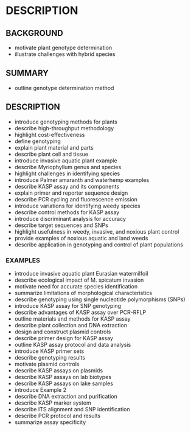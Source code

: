 # DESCRIPTION

## BACKGROUND

- motivate plant genotype determination
- illustrate challenges with hybrid species

## SUMMARY

- outline genotype determination method

## DESCRIPTION

- introduce genotyping methods for plants
- describe high-throughput methodology
- highlight cost-effectiveness
- define genotyping
- explain plant material and parts
- describe plant cell and tissue
- introduce invasive aquatic plant example
- describe Myriophyllum genus and species
- highlight challenges in identifying species
- introduce Palmer amaranth and waterhemp examples
- describe KASP assay and its components
- explain primer and reporter sequence design
- describe PCR cycling and fluorescence emission
- introduce variations for identifying weedy species
- describe control methods for KASP assay
- introduce discriminant analysis for accuracy
- describe target sequences and SNPs
- highlight usefulness in weedy, invasive, and noxious plant control
- provide examples of noxious aquatic and land weeds
- describe application in genotyping and control of plant populations

### EXAMPLES

- introduce invasive aquatic plant Eurasian watermilfoil
- describe ecological impact of M. spicatum invasion
- motivate need for accurate species identification
- summarize limitations of morphological characteristics
- describe genotyping using single nucleotide polymorphisms (SNPs)
- introduce KASP assay for SNP genotyping
- describe advantages of KASP assay over PCR-RFLP
- outline materials and methods for KASP assay
- describe plant collection and DNA extraction
- design and construct plasmid controls
- describe primer design for KASP assay
- outline KASP assay protocol and data analysis
- introduce KASP primer sets
- describe genotyping results
- motivate plasmid controls
- describe KASP assays on plasmids
- describe KASP assays on lab biotypes
- describe KASP assays on lake samples
- introduce Example 2
- describe DNA extraction and purification
- describe KASP marker system
- describe ITS alignment and SNP identification
- describe PCR protocol and results
- summarize assay specificity

